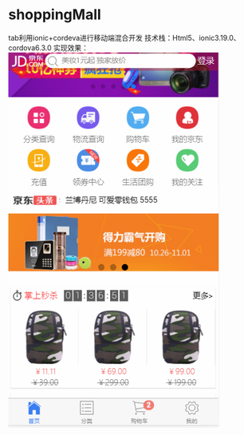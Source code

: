 # shoppingMall
tab利用ionic+cordeva进行移动端混合开发
技术栈：Html5、ionic3.19.0、cordova6.3.0
实现效果：
![image](https://github.com/wangc1993/shoppingMall/raw/master/实现效果图/首页.png)

